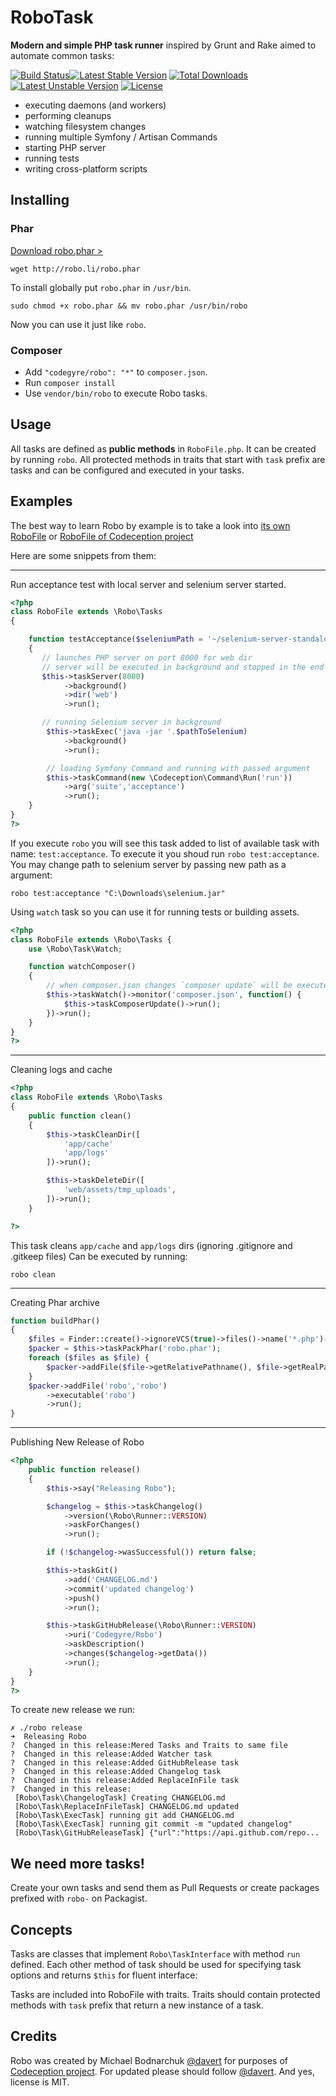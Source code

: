 # RoboTask

**Modern and simple PHP task runner** inspired by Grunt and Rake aimed to automate common tasks:

[![Build Status](https://travis-ci.org/Codegyre/Robo.svg?branch=master)](https://travis-ci.org/Codegyre/Robo)[![Latest Stable Version](https://poser.pugx.org/codegyre/robo/v/stable.png)](https://packagist.org/packages/codegyre/robo) [![Total Downloads](https://poser.pugx.org/codegyre/robo/downloads.png)](https://packagist.org/packages/codegyre/robo) [![Latest Unstable Version](https://poser.pugx.org/codegyre/robo/v/unstable.png)](https://packagist.org/packages/codegyre/robo) [![License](https://poser.pugx.org/codegyre/robo/license.png)](https://packagist.org/packages/codegyre/robo)

* executing daemons (and workers)
* performing cleanups
* watching filesystem changes
* running multiple Symfony / Artisan Commands
* starting PHP server
* running tests
* writing cross-platform scripts

## Installing

### Phar

[Download robo.phar >](http://robo.li/robo.phar)

```
wget http://robo.li/robo.phar
```

To install globally put `robo.phar` in `/usr/bin`.

```
sudo chmod +x robo.phar && mv robo.phar /usr/bin/robo
```

Now you can use it just like `robo`.

### Composer

* Add `"codegyre/robo": "*"` to `composer.json`.
* Run `composer install`
* Use `vendor/bin/robo` to execute Robo tasks.

## Usage

All tasks are defined as **public methods** in `RoboFile.php`. It can be created by running `robo`.
All protected methods in traits that start with `task` prefix are tasks and can be configured and executed in your tasks.

## Examples

The best way to learn Robo by example is to take a look into [its own RoboFile](https://github.com/Codegyre/Robo/blob/master/RoboFile.php)
 or [RoboFile of Codeception project](https://github.com/Codeception/Codeception/blob/master/RoboFile.php)

Here are some snippets from them:

---

Run acceptance test with local server and selenium server started.


``` php
<?php
class RoboFile extends \Robo\Tasks
{

    function testAcceptance($seleniumPath = '~/selenium-server-standalone-2.39.0.jar')
    {
       // launches PHP server on port 8000 for web dir
       // server will be executed in background and stopped in the end
       $this->taskServer(8000)
            ->background()
            ->dir('web')
            ->run();

       // running Selenium server in background
        $this->taskExec('java -jar '.$pathToSelenium)
            ->background()
            ->run();

        // loading Symfony Command and running with passed argument
        $this->taskCommand(new \Codeception\Command\Run('run'))
            ->arg('suite','acceptance')
            ->run();
    }
}
?>
```

If you execute `robo` you will see this task added to list of available task with name: `test:acceptance`.
To execute it you shoud run `robo test:acceptance`. You may change path to selenium server by passing new path as a argument:

```
robo test:acceptance "C:\Downloads\selenium.jar"
```

Using `watch` task so you can use it for running tests or building assets.

``` php
<?php
class RoboFile extends \Robo\Tasks {
    use \Robo\Task\Watch;

    function watchComposer()
    {
        // when composer.json changes `composer update` will be executed
        $this->taskWatch()->monitor('composer.json', function() {
            $this->taskComposerUpdate()->run();
        })->run();
    }
}
?>
```

---

Cleaning logs and cache

``` php
<?php
class RoboFile extends \Robo\Tasks
{
    public function clean()
    {
        $this->taskCleanDir([
            'app/cache'
            'app/logs'
        ])->run();

        $this->taskDeleteDir([
            'web/assets/tmp_uploads',
        ])->run();
    }

?>
```

This task cleans `app/cache` and `app/logs` dirs (ignoring .gitignore and .gitkeep files)
Can be executed by running:

```
robo clean
```

----

Creating Phar archive

``` php
function buildPhar()
{
    $files = Finder::create()->ignoreVCS(true)->files()->name('*.php')->in(__DIR__);
    $packer = $this->taskPackPhar('robo.phar');
    foreach ($files as $file) {
        $packer->addFile($file->getRelativePathname(), $file->getRealPath());
    }
    $packer->addFile('robo','robo')
        ->executable('robo')
        ->run();
}
```

---

Publishing New Release of Robo

``` php
<?php
    public function release()
    {
        $this->say("Releasing Robo");

        $changelog = $this->taskChangelog()
            ->version(\Robo\Runner::VERSION)
            ->askForChanges()
            ->run();

        if (!$changelog->wasSuccessful()) return false;

        $this->taskGit()
            ->add('CHANGELOG.md')
            ->commit('updated changelog')
            ->push()
            ->run();

        $this->taskGitHubRelease(\Robo\Runner::VERSION)
            ->uri('Codegyre/Robo')
            ->askDescription()
            ->changes($changelog->getData())
            ->run();
    }
}
?>
```

To create new release we run:

```
✗ ./robo release
➜  Releasing Robo
?  Changed in this release:Mered Tasks and Traits to same file
?  Changed in this release:Added Watcher task
?  Changed in this release:Added GitHubRelease task
?  Changed in this release:Added Changelog task
?  Changed in this release:Added ReplaceInFile task
?  Changed in this release:
 [Robo\Task\ChangelogTask] Creating CHANGELOG.md
 [Robo\Task\ReplaceInFileTask] CHANGELOG.md updated
 [Robo\Task\ExecTask] running git add CHANGELOG.md
 [Robo\Task\ExecTask] running git commit -m "updated changelog"
 [Robo\Task\GitHubReleaseTask] {"url":"https://api.github.com/repo...
```

## We need more tasks!

Create your own tasks and send them as Pull Requests or create packages prefixed with `robo-` on Packagist.

## Concepts

Tasks are classes that implement `Robo\TaskInterface` with method `run` defined. Each other method of task should be used for specifying task options and returns `$this` for fluent interface:

Tasks are included into RoboFile with traits. Traits should contain protected methods with `task` prefix that return a new instance of a task.

## Credits

Robo was created by Michael Bodnarchuk [@davert](http://twitter.com/davert) for purposes of [Codeception project](http://codeception.com).
For updated please should follow [@davert](http://twitter.com/codeception). And yes, license is MIT.
